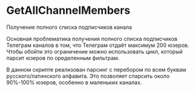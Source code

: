 # GetAllChannelMembers
Получение полного списка подписчиков канала

Основная проблематика получения полного списка подписчиков Телеграм каналов в том, что Телеграм отдаёт максимум 200 юзеров. Чтобы обойти это ограничение можно использовать цикл, который парсит юзеров по оределенным фильтрам.

В данном скрипте реализован парсинг с перебором по всем буквам русского/латинского алфавита. Это позволяет спарсить около 90%-100% юзеров, особенно в маленьких каналах.
